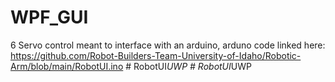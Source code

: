 # WPF_GUI

6 Servo control meant to interface with an arduino, arduno code linked here: 
https://github.com/Robot-Builders-Team-University-of-Idaho/Robotic-Arm/blob/main/RobotUI.ino
#   R o b o t U I _ U W P  
 #   R o b o t U I _ U W P  
 